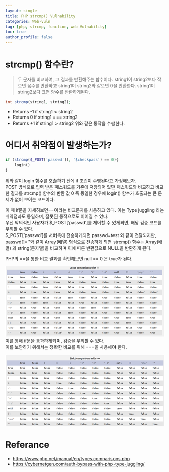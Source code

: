 ```yaml
---
layout: single
title: PHP strcmp() Vulnability
categories: Web-vuln
tag: [php, strcmp, function, web Vulnability]
toc: true
author_profile: false
---
```


# strcmp() 함수란?
> 두 문자를 비교하여, 그 결과를 반환해주는 함수이다.  string1이 string2보다 작으면 음수를 반환하고 string1이 string2와 같으면 0을 반환한다. string1이 string2보다 크면 양수를 반환하게된다.

```php
int strcmp(string1, string2);
```

- Returns -1 if string1 < string2
- Returns 0 if string1 === string2
- Returns +1 if string1 > string2
위와 같은 동작을 수행한다.

# 어디서 취약점이 발생하는가?

```php
if (strcmp($_POST['passwd']), '$checkpass') == 0){
	login()
}  
```

위와 같이 login 함수를 호출하기 전에 if 조건이 수행된다고 가정해보자.<br>
POST 방식으로 입력 받은 패스워드를 기존에 저장되어 있던 패스워드와 비교하고 비교한 결과를 strcmp() 함수의 반환 값 0 즉 동일한 경우에 login() 함수가 호출되는 큰 문제가 없어 보이는 코드이다.<br>

이 때 if문을 자세히보면==이라는 비교문자를 사용하고 있다. 이는 Type juggling 라는 취약점과도 동일하며, 잘못된 동작으로도 이어질 수 있다.<br>
우선 악의적인 사용자가 $_POST[’passwd’]를 제어할 수 있게되면, 해당 검증 코드를 우회할 수 있다.
<br>
 $_POST[’passwd’]를 서버측에 전송하게되면 passwd=test 와 같이 전달되지만, passwd[]=''와 같이 Array(배열) 형식으로 전송하게 되면 strcmp() 함수는 Array(배열) 과 string(문자열)을 비교하며 이에 따른 반환값으로 NULL을 반환하게 된다.<br>

PHP의 ==을 통한 비교 결과를 확인해보면 null == 0 은 true가 된다.<br>

![그림 1-1](/assets/image/vuln/web-vuln/PHP%20strcmp()%20Vulnability/image.png)
이를 통해 if문을 통과하게되며, 검증을 우회할 수 있다.
<br>
이를 보안하기 위해서는 정확한 비교를 위해 ===을 사용해야 한다.

![그림 1-2](/assets/image/vuln/web-vuln/PHP%20strcmp()%20Vulnability/image-1.png)

# Referance
- https://www.php.net/manual/en/types.comparisons.php
- https://cybernetgen.com/auth-bypass-with-php-type-juggling/